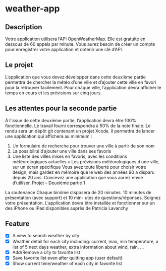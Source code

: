 # weather-app

## Description
Votre application utilisera l’API OpenWeatherMap. Elle est gratuite en dessous de 60 appels par minute. Vous aurez besoin de créer un compte pour enregistrer votre application et obtenir une clé d’API.

## Le projet
L’application que vous devez développer dans cette deuxième partie permettra de chercher la météo d’une ville et d’ajouter cette ville en favori pour la retrouver facilement. Pour chaque ville, l’application devra afficher le temps en cours et les prévisions sur cinq jours.

## Les attentes pour la seconde partie
À l’issue de cette deuxième partie, l’application devra être 100% fonctionnelle. Le travail fourni correspondra à 50% de la note finale.
Le rendu sera un dépôt git contenant un projet Xcode. Il permettra de lancer une application qui affichera au minimum :
1. Un formulaire de recherche pour trouver une ville à partir de son nom
2. La possibilité d’ajouter une ville dans ses favoris
3. Une liste des villes mises en favoris, avec les conditions météorologiques actuelles • Les prévisions météorologiques d’une ville, sur un écran spécifique
Vous avez toute liberté pour choisir votre design, mais gardez en mémoire que le web des années 90 a disparu depuis 20 ans. Concevez une application que vous auriez envie d’utiliser.
 Projet – Deuxième partie 1

La soutenance
Chaque binôme disposera de 20 minutes. 10 minutes de présentation (avec support) et 10 min- utes de questions/réponses. Soignez votre présentation. L’application devra être installée et fonctionner sur un des iPhone ou iPad disponibles auprès de Patricia Lavanchy


## Feature
- [x] A view to search weather by city
- [x] Weather detail for each city including: current, max, min temperature, a list of 5 next days weather, extra information about wind, rain, ...
- [x] Add/Remove a city to favorite list
- [x] Save favorite list even after quitting app (user default)
- [x] Show current time/weather of each city in favorite list
